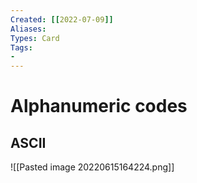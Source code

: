 ```yaml
---
Created: [[2022-07-09]]
Aliases: 
Types: Card
Tags: 
- 
---
```

# Alphanumeric codes
## ASCII
![[Pasted image 20220615164224.png]]